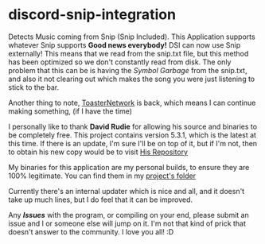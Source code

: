# discord-snip-integration
Detects Music coming from Snip (Snip Included). This Application supports whatever Snip supports
**Good news everybody!** DSI can now use Snip externally! This means that we read from the snip.txt file, but this method has been optimized so we don't constantly read from disk. The only problem that this can be is having the *Symbol Garbage* from the snip.txt, and also it not clearing out which makes the song you were just listening to stick to the bar.

Another thing to note, [ToasterNetwork](https://toasternetwork.com) is back, which means I can continue making something, (if I have the time)

I personally like to thank **David Rudie** for allowing his source and binaries to be completely free.
This project contains version 5.3.1, which is the latest at this time. If there is an update, I'm sure I'll be on top of it, but if I'm not, then to obtain his new copy would be to visit [His Repository](https://github.com/dlrudie/Snip/)

My binaries for this application are my personal builds, to ensure they are 100% legitimate. You can find them in my [project's folder](http://downloads.toasternetwork.com/DiscordProjects)

Currently there's an internal updater which is nice and all, and it doesn't take up much lines, but I do feel that it can be improved.

Any ***Issues*** with the program, or compiling on your end, please submit an issue and I or someone else will jump on it. I'm not that kind of prick that doesn't answer to the community. I love you all! :D
